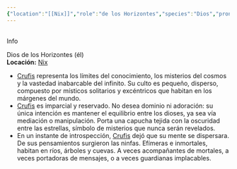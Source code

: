 ```yaml
---
{"location":"[[Nix]]","role":"de los Horizontes","species":"Dios","pronouns":"él","reference":"","image":"","description":"Dios de los Horizontes (él)","statblock":"","patron":"","type":"Personas","dg-publish":true,"dg-publish-dm":true,"dg-path":"Dioses/Crufis.md","permalink":"/dioses/crufis/","dgPassFrontmatter":true}
---
```


<p><span><div data-callout-metadata="" data-callout-fold="" data-callout="info" class="callout node-insert-event"><div class="callout-title" dir="auto"><div class="callout-icon"><svg width="16" height="16"></svg></div><div class="callout-title-inner">Info</div></div><div class="callout-content">
<p dir="auto"> Dios de los Horizontes (él)<br>
<strong>Locación:</strong> <a data-tooltip-position="top" aria-label="Lugares/Nix.md" data-href="Lugares/Nix.md" href="Lugares/Nix.md" class="internal-link" target="_blank" rel="noopener nofollow">Nix</a></p>
</div></div></span></p><p><ul class="dataview dataview-ul dataview-result-list-root-ul"><li class="dataview-result-list-li"><span><a data-tooltip-position="top" aria-label="Personas/Crufis" data-href="Personas/Crufis" href="Personas/Crufis" class="internal-link" target="_blank" rel="noopener nofollow">Crufis</a> representa los límites del conocimiento, los misterios del cosmos y la vastedad inabarcable del infinito. Su culto es pequeño, disperso, compuesto por místicos solitarios y excéntricos que habitan en los márgenes del mundo.</span></li><li class="dataview-result-list-li"><span><a data-tooltip-position="top" aria-label="Personas/Crufis" data-href="Personas/Crufis" href="Personas/Crufis" class="internal-link" target="_blank" rel="noopener nofollow">Crufis</a> es imparcial y reservado. No desea dominio ni adoración: su única intención es mantener el equilibrio entre los dioses, ya sea vía mediación o manipulación. Porta una capucha tejida con la oscuridad entre las estrellas, símbolo de misterios que nunca serán revelados.</span></li><li class="dataview-result-list-li"><span>En un instante de introspección, <a data-tooltip-position="top" aria-label="Personas/Crufis" data-href="Personas/Crufis" href="Personas/Crufis" class="internal-link" target="_blank" rel="noopener nofollow">Crufis</a> dejó que su mente se dispersara. De sus pensamientos surgieron las ninfas. Efímeras e inmortales, habitan en ríos, árboles y cuevas. A veces acompañantes de mortales, a veces portadoras de mensajes, o a veces guardianas implacables.</span></li></ul></p>